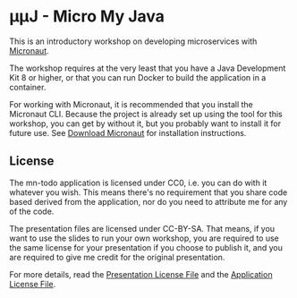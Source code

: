 # µµJ - Micro My Java

This is an introductory workshop on developing microservices with [Micronaut](https://micronaut.io/).

The workshop requires at the very least that you have a Java Development Kit 8 or higher,
or that you can run Docker to build the application in a container.

For working with Micronaut, it is recommended that you install the Micronaut CLI.
Because the project is already set up using the tool for this workshop,
you can get by without it, but you probably want to install it for future use.
See [Download Micronaut](https://micronaut.io/download.html) for installation instructions.

## License

The mn-todo application is licensed under CC0, i.e. you can do with it whatever you wish.
This means there's no requirement that you share code based derived from the application,
nor do you need to attribute me for any of the code.

The presentation files are licensed under CC-BY-SA. That means, if you want to use the slides to run your own workshop,
you are required to use the same license for your presentation if you choose to publish it,
and you are required to give me credit for the original presentation.

For more details, read the [Presentation License File](mn-presentation/LICENSE.md)
and the [Application License File](mn-todo/LICENSE.md).